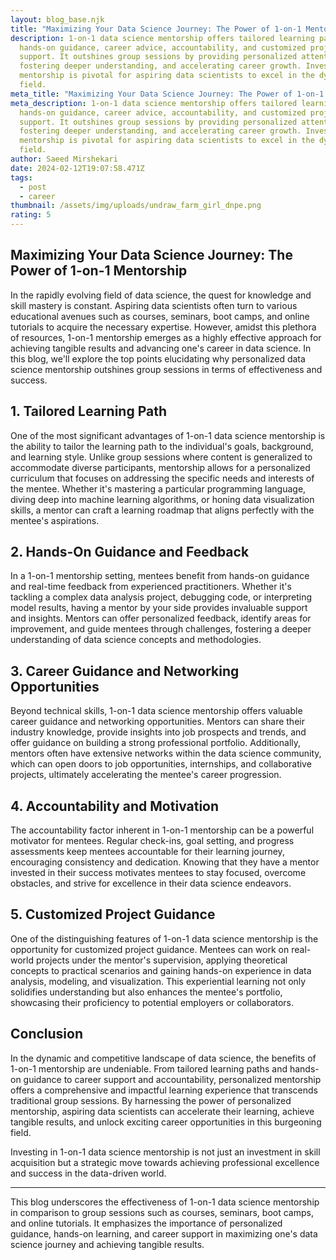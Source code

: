 ```yaml
---
layout: blog_base.njk
title: "Maximizing Your Data Science Journey: The Power of 1-on-1 Mentorship"
description: 1-on-1 data science mentorship offers tailored learning paths,
  hands-on guidance, career advice, accountability, and customized project
  support. It outshines group sessions by providing personalized attention,
  fostering deeper understanding, and accelerating career growth. Investing in
  mentorship is pivotal for aspiring data scientists to excel in the dynamic
  field.
meta_title: "Maximizing Your Data Science Journey: The Power of 1-on-1 Mentorship"
meta_description: 1-on-1 data science mentorship offers tailored learning paths,
  hands-on guidance, career advice, accountability, and customized project
  support. It outshines group sessions by providing personalized attention,
  fostering deeper understanding, and accelerating career growth. Investing in
  mentorship is pivotal for aspiring data scientists to excel in the dynamic
  field.
author: Saeed Mirshekari
date: 2024-02-12T19:07:58.471Z
tags:
  - post
  - career
thumbnail: /assets/img/uploads/undraw_farm_girl_dnpe.png
rating: 5
---
```

## Maximizing Your Data Science Journey: The Power of 1-on-1 Mentorship

In the rapidly evolving field of data science, the quest for knowledge and skill mastery is constant. Aspiring data scientists often turn to various educational avenues such as courses, seminars, boot camps, and online tutorials to acquire the necessary expertise. However, amidst this plethora of resources, 1-on-1 mentorship emerges as a highly effective approach for achieving tangible results and advancing one's career in data science. In this blog, we'll explore the top points elucidating why personalized data science mentorship outshines group sessions in terms of effectiveness and success.

## 1. Tailored Learning Path

One of the most significant advantages of 1-on-1 data science mentorship is the ability to tailor the learning path to the individual's goals, background, and learning style. Unlike group sessions where content is generalized to accommodate diverse participants, mentorship allows for a personalized curriculum that focuses on addressing the specific needs and interests of the mentee. Whether it's mastering a particular programming language, diving deep into machine learning algorithms, or honing data visualization skills, a mentor can craft a learning roadmap that aligns perfectly with the mentee's aspirations.

## 2. Hands-On Guidance and Feedback

In a 1-on-1 mentorship setting, mentees benefit from hands-on guidance and real-time feedback from experienced practitioners. Whether it's tackling a complex data analysis project, debugging code, or interpreting model results, having a mentor by your side provides invaluable support and insights. Mentors can offer personalized feedback, identify areas for improvement, and guide mentees through challenges, fostering a deeper understanding of data science concepts and methodologies.

## 3. Career Guidance and Networking Opportunities

Beyond technical skills, 1-on-1 data science mentorship offers valuable career guidance and networking opportunities. Mentors can share their industry knowledge, provide insights into job prospects and trends, and offer guidance on building a strong professional portfolio. Additionally, mentors often have extensive networks within the data science community, which can open doors to job opportunities, internships, and collaborative projects, ultimately accelerating the mentee's career progression.

## 4. Accountability and Motivation

The accountability factor inherent in 1-on-1 mentorship can be a powerful motivator for mentees. Regular check-ins, goal setting, and progress assessments keep mentees accountable for their learning journey, encouraging consistency and dedication. Knowing that they have a mentor invested in their success motivates mentees to stay focused, overcome obstacles, and strive for excellence in their data science endeavors.

## 5. Customized Project Guidance

One of the distinguishing features of 1-on-1 data science mentorship is the opportunity for customized project guidance. Mentees can work on real-world projects under the mentor's supervision, applying theoretical concepts to practical scenarios and gaining hands-on experience in data analysis, modeling, and visualization. This experiential learning not only solidifies understanding but also enhances the mentee's portfolio, showcasing their proficiency to potential employers or collaborators.

## Conclusion

In the dynamic and competitive landscape of data science, the benefits of 1-on-1 mentorship are undeniable. From tailored learning paths and hands-on guidance to career support and accountability, personalized mentorship offers a comprehensive and impactful learning experience that transcends traditional group sessions. By harnessing the power of personalized mentorship, aspiring data scientists can accelerate their learning, achieve tangible results, and unlock exciting career opportunities in this burgeoning field.

Investing in 1-on-1 data science mentorship is not just an investment in skill acquisition but a strategic move towards achieving professional excellence and success in the data-driven world.

---
This blog underscores the effectiveness of 1-on-1 data science mentorship in comparison to group sessions such as courses, seminars, boot camps, and online tutorials. It emphasizes the importance of personalized guidance, hands-on learning, and career support in maximizing one's data science journey and achieving tangible results.
